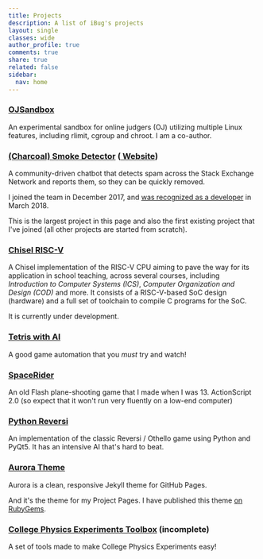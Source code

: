```yaml
---
title: Projects
description: A list of iBug's projects
layout: single
classes: wide
author_profile: true
comments: true
share: true
related: false
sidebar:
  nav: home
---
```


### [OJSandbox](https://github.com/taoky/OJSandbox)
An experimental sandbox for online judgers (OJ) utilizing multiple Linux features, including rlimit, cgroup and chroot. I am a co-author.

### [(Charcoal) Smoke Detector](https://github.com/Charcoal-SE/SmokeDetector) ([<i class="fas fa-globe-americas"></i> Website](https://charcoal-se.org/))
A community-driven chatbot that detects spam across the Stack Exchange Network and reports them, so they can be quickly removed.

I joined the team in December 2017, and [was recognized as a developer](/p/3) in March 2018.

This is the largest project in this page and also the first existing project that I've joined (all other projects are started from scratch).

### [Chisel RISC-V](https://github.com/iBug/USTC-RV-Chisel)
A Chisel implementation of the RISC-V CPU aiming to pave the way for its application in school teaching, across several courses, including *Introduction to Computer Systems (ICS)*, *Computer Organization and Design (COD)* and more. It consists of a RISC-V-based SoC design (hardware) and a full set of toolchain to compile C programs for the SoC.

It is currently under development.

### [Tetris with AI](https://github.com/iBug/TetrisAI)
A good game automation that you *must* try and watch!

### [SpaceRider](https://github.com/iBug/SpaceRider)
An old Flash plane-shooting game that I made when I was 13. ActionScript 2.0 (so expect that it won't run very fluently on a low-end computer)

### [Python Reversi](https://github.com/iBug/PyReversi)
An implementation of the classic Reversi / Othello game using Python and PyQt5. It has an intensive AI that's hard to beat.

### [Aurora Theme](https://ibugone.com/aurora-theme)
Aurora is a clean, responsive Jekyll theme for GitHub Pages.

And it's the theme for my Project Pages. I have published this theme [on RubyGems](https://rubygems.org/gems/aurora-theme).

### [College Physics Experiments Toolbox](https://ibugone.com/CPE-Toolbox) (incomplete)
A set of tools made to make College Physics Experiments easy!
